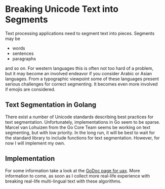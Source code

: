 # Breaking Unicode Text into Segments

Text processing applications need to segment text into pieces. Segments may be

* words
* sentences
* paragraphs

and so on. For western languages this is often not too hard of a problem, but it may become an involved endeavor if you consider Arabic or Asian languages. From a typographic viewpoint some of these languages present serious challenges for correct segmenting. It becomes even more involved if emojis are considered.

Text Segmentation in Golang
---------------------------

There exist a number of Unicode standards describing best practices for text segmentation. Unfortunately, implementations in Go seem to be sparse. Marcel van Lohuizen from the Go Core Team seems be working on text segmenting, but with low priority. In the long run, it will be best to wait for the standard library to include functions for text segmentation. However, for now I will implement my own.

Implementation
--------------

For some information take a look at the
[GoDoc page for uax](https://godoc.org/github.com/npillmayer/gotype/gtcore/uax).
More information to come, as soon as I collect more real-life experience
with breaking real-life multi-lingual text with these algorithms.
